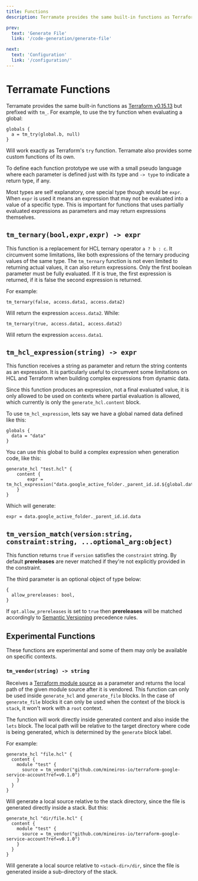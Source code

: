 ```yaml
---
title: Functions
description: Terramate provides the same built-in functions as Terraform  but prefixed with tm_.

prev:
  text: 'Generate File'
  link: '/code-generation/generate-file'

next:
  text: 'Configuration'
  link: '/configuration/'
---
```


# Terramate Functions

Terramate provides the same built-in functions as
[Terraform v0.15.13](https://www.terraform.io/language/functions) but prefixed with `tm_`.
For example, to use the try function when evaluating a global:

```hcl
globals {
  a = tm_try(global.b, null)
}
```

Will work exactly as Terraform's `try` function.
Terramate also provides some custom functions of its own.

To define each function prototype we use with a small pseudo language
where each parameter is defined just with its type and `-> type` to
indicate a return type, if any.

Most types are self explanatory, one special type though would be
`expr`. When `expr` is used it means an expression that may not be evaluated
into a value of a specific type. This is important for functions that uses
partially evaluated expressions as parameters and may return expressions
themselves.


## `tm_ternary(bool,expr,expr) -> expr`

This function is a replacement for HCL ternary operator `a ? b : c`. It circumvent
some limitations, like both expressions of the ternary producing values of the
same type. The `tm_ternary` function is not even limited to returning actual
values, it can also return expressions. Only the first boolean parameter must
be fully evaluated. If it is true, the first expression is returned, if it is
false the second expression is returned.

For example:

```hcl
tm_ternary(false, access.data1, access.data2)
```

Will return the expression `access.data2`. While:

```hcl
tm_ternary(true, access.data1, access.data2)
```

Will return the expression `access.data1`.


## `tm_hcl_expression(string) -> expr`

This function receives a string as parameter and return the string
contents as an expression. It is particularly useful to circumvent some
limitations on HCL and Terraform when building complex expressions from
dynamic data.

Since this function produces an expression, not a final evaluated value,
it is only allowed to be used on contexts where partial evaluation is
allowed, which currently is only the `generate_hcl.content` block.

To use `tm_hcl_expression`, lets say we have a global named data defined like this:

```hcl
globals {
  data = "data"
}
```

You can use this global to build a complex expression when generation code,
like this:

```hcl
generate_hcl "test.hcl" {
    content {
        expr = tm_hcl_expression("data.google_active_folder._parent_id.id.${global.data}")
    }
}
```

Which will generate:

```hcl
expr = data.google_active_folder._parent_id.id.data
```

## `tm_version_match(version:string, constraint:string, ...optional_arg:object)`

This function returns `true` if `version` satisfies the `constraint` string.
By default **prereleases** are never matched if they're not explicitly provided
in the constraint.

The third parameter is an optional object of type below:

```hcl
{
  allow_prereleases: bool,
}
```

If `opt.allow_prereleases` is set to `true` then **prereleases** will be matched
accordingly to [Semantic Versioning](https://semver.org/) precedence rules.

## Experimental Functions

These functions are experimental and some of them may only be available on
specific contexts.

### `tm_vendor(string) -> string`

Receives a [Terraform module source](https://developer.hashicorp.com/terraform/language/modules/sources)
as a parameter and returns the local path of the given module source after it is
vendored. This function can only be used inside `generate_hcl` and
`generate_file` blocks. In the case of `generate_file` blocks it can only be
used when the context of the block is `stack`, it won't work with a `root` context.

The function will work directly inside generated content
and also inside the `lets` block. The local path will be relative to the target directory
where code is being generated, which is determined by the `generate` block label.

For example:

```hcl
generate_hcl "file.hcl" {
  content {
    module "test" {
      source = tm_vendor("github.com/mineiros-io/terraform-google-service-account?ref=v0.1.0")
    }
  }
}
```

Will generate a local source relative to the stack directory, since the file is generated
directly inside a stack. But this:

```hcl
generate_hcl "dir/file.hcl" {
  content {
    module "test" {
      source = tm_vendor("github.com/mineiros-io/terraform-google-service-account?ref=v0.1.0")
    }
  }
}
```

Will generate a local source relative to `<stack-dir>/dir`, since the file is generated
inside a sub-directory of the stack.
